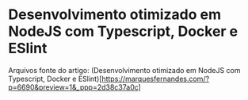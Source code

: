 # Desenvolvimento otimizado em NodeJS com Typescript, Docker e ESlint

Arquivos fonte do artigo: (Desenvolvimento otimizado em NodeJS com Typescript, Docker e ESlint)[https://marquesfernandes.com/?p=6690&preview=1&_ppp=2d38c37a0c]
